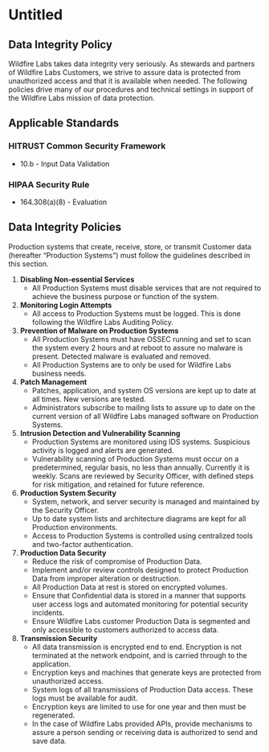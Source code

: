 # Untitled

## Data Integrity Policy

Wildfire Labs takes data integrity very seriously. As stewards and partners of Wildfire Labs Customers, we strive to assure data is protected from unauthorized access and that it is available when needed. The following policies drive many of our procedures and technical settings in support of the Wildfire Labs mission of data protection.

## **Applicable Standards**

### **HITRUST Common Security Framework**

* 10.b - Input Data Validation

### **HIPAA Security Rule**

* 164.308\(a\)\(8\) - Evaluation

## **Data Integrity Policies**

Production systems that create, receive, store, or transmit Customer data \(hereafter “Production Systems”\) must follow the guidelines described in this section.

1. **Disabling Non-essential Services**
   * All Production Systems must disable services that are not required to achieve the business purpose or function of the system.
2. **Monitoring Login Attempts**
   * All access to Production Systems must be logged. This is done following the Wildfire Labs Auditing Policy.
3. **Prevention of Malware on Production Systems**
   * All Production Systems must have OSSEC running and set to scan the system every 2 hours and at reboot to assure no malware is present. Detected malware is evaluated and removed.
   * All Production Systems are to only be used for Wildfire Labs business needs.
4. **Patch Management**
   * Patches, application, and system OS versions are kept up to date at all times. New versions are tested.
   * Administrators subscribe to mailing lists to assure up to date on the current version of all Wildfire Labs managed software on Production Systems.
5. **Intrusion Detection and Vulnerability Scanning**
   * Production Systems are monitored using IDS systems. Suspicious activity is logged and alerts are generated.
   * Vulnerability scanning of Production Systems must occur on a predetermined, regular basis, no less than annually. Currently it is weekly. Scans are reviewed by Security Officer, with defined steps for risk mitigation, and retained for future reference.
6. **Production System Security**
   * System, network, and server security is managed and maintained by the Security Officer.
   * Up to date system lists and architecture diagrams are kept for all Production environments.
   * Access to Production Systems is controlled using centralized tools and two-factor authentication.
7. **Production Data Security**
   * Reduce the risk of compromise of Production Data.
   * Implement and/or review controls designed to protect Production Data from improper alteration or destruction.
   * All Production Data at rest is stored on encrypted volumes.
   * Ensure that Confidential data is stored in a manner that supports user access logs and automated monitoring for potential security incidents.
   * Ensure Wildfire Labs customer Production Data is segmented and only accessible to customers authorized to access data.
8. **Transmission Security**
   * All data transmission is encrypted end to end. Encryption is not terminated at the network endpoint, and is carried through to the application.
   * Encryption keys and machines that generate keys are protected from unauthorized access.
   * System logs of all transmissions of Production Data access. These logs must be available for audit.
   * Encryption keys are limited to use for one year and then must be regenerated.
   * In the case of Wildfire Labs provided APIs, provide mechanisms to assure a person sending or receiving data is authorized to send and save data.


